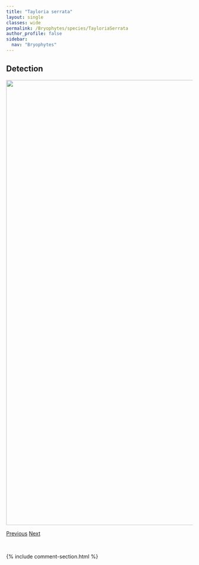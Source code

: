 ```yaml
---
title: "Tayloria serrata"
layout: single
classes: wide
permalink: /Bryophytes/species/TayloriaSerrata
author_profile: false
sidebar:
  nav: "Bryophytes"
---
```


<h2>Detection</h2>

<a href="https://drive.google.com/uc?export=view&id=1CSvAXb1pZJlFcG6R8g-wTPhxVn9Vtpn9">
<img src="https://drive.google.com/uc?export=view&id=1CSvAXb1pZJlFcG6R8g-wTPhxVn9Vtpn9" height = "1200" width = "800">
</a>


<a href="/DevelopmentWebsite/Bryophytes/species/SplachnumSphaericum" class="pagination--pager" title="Splachnum sphaericum">Previous</a> <a href="/DevelopmentWebsite/Bryophytes/species/TetraplodonMnioides" class="pagination--pager" title="Tetraplodon mnioides">Next</a>

<p>&nbsp;</p>

{% include comment-section.html %}
